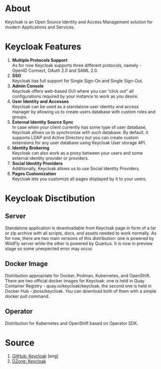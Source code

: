 # About
Keycloak is an Open Source Identity and Access Management solution for modern Applications and Services.

# Keycloak Features
1. **Multiple Protocols Support**  
As for now Keycloak supports three different protocols, namely - OpenID Connect, OAuth 2.0 and SAML 2.0.
2. **SSO**  
Keycloak has full support for Single Sign-On and Single Sign-Out.
3. **Admin Console**  
Keycloak offers web-based GUI where you can “click out” all configurations required by your instance to work as you desire.
4. **User Identity and Accesses**  
Keycloak can be used as a standalone user identity and access manager by allowing us to create users database with custom roles and groups. 
5. **External Identity Source Sync**  
In case when your client currently has some type of user database, Keycloak allows us to synchronize with such database. By default, it supports LDAP and Active Directory but you can create custom extensions for any user database using Keycloak User storage API.
6. **Identity Brokering**  
Keycloak can also work as a proxy between your users and some external identity provider or providers.
7. **Social Identity Providers**  
Additionally, Keycloak allows us to use Social Identity Providers. 
8. **Pages Customization**  
Keycloak lets you customize all pages displayed by it to your users.

# Keycloak Disctibution
## Server
Standalone application is downloadable from Keycloak page in form of a tar or zip archive with all scripts, docs, and assets needed to work normally. As for now, there are two main versions of this distribution: one is powered by WildFly server while the other is powered by Quarkus. It is now in preview stage so some unexpected error may occur.
## Docker Image
Distribution appropriate for Docker, Podman, Kubernetes, and OpenShift. There are two official docker images for Keycloak: one is held in Quay Container Registry - quay.io/keycloak/keycloak, the second one is held in Docker Hub - jboss/keycloak. You can download both of them with a simple docker pull command.
## Operator
Distribution for Kubernetes and OpenShift based on Operator SDK.

# Source
1. [GitHub: Keycloak](https://github.com/keycloak/keycloak) [eng]
2. [DZone: Keycloak](https://dzone.com/articles/what-is-keycloak-and-when-it-may-help-you)
